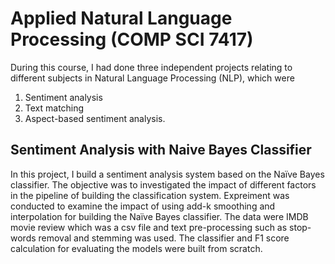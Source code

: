 # Applied Natural Language Processing (COMP SCI 7417)

During this course, I had done three independent projects relating to different subjects in Natural Language Processing (NLP), which were 

1. Sentiment analysis
2. Text matching 
3. Aspect-based sentiment analysis.  

## Sentiment Analysis with Naive Bayes Classifier

In this project, I build a sentiment analysis system based on the Naïve Bayes classifier. The objective was to investigated the impact of different factors in the pipeline of building the classification system. Expreiment was conducted to examine the impact of using add-k smoothing and interpolation for building the Naïve Bayes classifier. The data were IMDB movie review which was a csv file and text pre-processing such as stop-words removal and stemming was used. The classifier and F1 score calculation for evaluating the models were built from scratch. 
